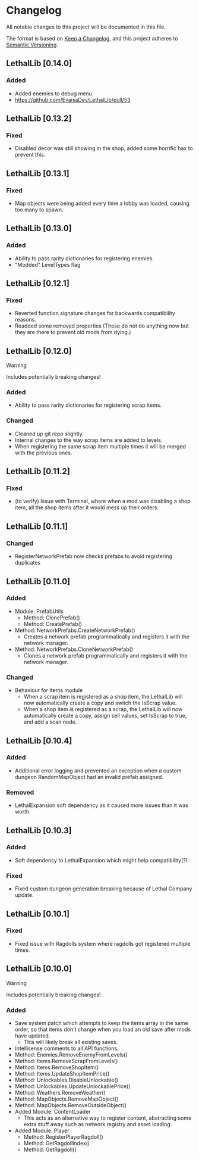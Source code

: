 # Changelog

All notable changes to this project will be documented in this file.

The format is based on [Keep a Changelog](https://keepachangelog.com/en/1.0.0/),
and this project adheres to [Semantic Versioning](https://semver.org/spec/v2.0.0.html).

## LethalLib [0.14.0]

### Added
- Added enemies to debug menu
 - https://github.com/EvaisaDev/LethalLib/pull/53

## LethalLib [0.13.2]

### Fixed
- Disabled decor was still showing in the shop, added some horrific hax to prevent this.

## LethalLib [0.13.1]

### Fixed
- Map objects were being added every time a lobby was loaded, causing too many to spawn.

## LethalLib [0.13.0]

### Added
- Ability to pass rarity dictionaries for registering enemies.  
- "Modded" LevelTypes flag  

## LethalLib [0.12.1]

### Fixed

- Reverted function signature changes for backwards compatibility reasons.
- Readded some removed properties (These do not do anything now but they are there to prevent old mods from dying.)

## LethalLib [0.12.0]

> [!WARNING]
> Includes potentially breaking changes!

### Added
- Ability to pass rarity dictionaries for registering scrap items.

### Changed
- Cleaned up git repo slightly.  
- Internal changes to the way scrap items are added to levels.  
- When registering the same scrap item multiple times it will be merged with the previous ones.  

## LethalLib [0.11.2]

### Fixed

- (to verify) Issue with Terminal, where when a mod was disabling a shop item,
  all the shop items after it would mess up their orders.

## LethalLib [0.11.1]

### Changed

- RegisterNetworkPrefab now checks prefabs to avoid registering duplicates

## LethalLib [0.11.0]

### Added

- Module: PrefabUtils
  - Method: ClonePrefab()
  - Method: CreatePrefab()
- Method: NetworkPrefabs.CreateNetworkPrefab()
  - Creates a network prefab programmatically and registers it with the network manager.
- Method: NetworkPrefabs.CloneNetworkPrefab()
  - Clones a network prefab programmatically and registers it with the network manager.

### Changed

- Behaviour for Items module
  - When a scrap item is registered as a shop item, the LethalLib
    will now automatically create a copy and switch the IsScrap value.
  - When a shop item is registered as a scrap, the LethalLib will now
    automatically create a copy, assign sell values, set IsScrap to true, and add a scan node.

## LethalLib [0.10.4]

### Added

- Additional error logging and prevented an exception when
  a custom dungeon RandomMapObject had an invalid prefab assigned.

### Removed

- LethalExpansion soft dependency as it caused more issues than it was worth.

## LethalLib [0.10.3]

### Added

- Soft dependency to LethalExpansion which might help compatibility(?)

### Fixed

- Fixed custom dungeon generation breaking because of Lethal Company update.

## LethalLib [0.10.1]

### Fixed

- Fixed issue with Ragdolls system where ragdolls got registered multiple times.

## LethalLib [0.10.0]

> [!WARNING]
> Includes potentially breaking changes!

### Added

- Save system patch which attempts to keep the items array in the same order,
  so that items don't change when you load an old save after mods have updated.
  - This will likely break all existing saves.
- Intellisense comments to all API functions.
- Method: Enemies.RemoveEnemyFromLevels()
- Method: Items.RemoveScrapFromLevels()
- Method: Items.RemoveShopItem()
- Method: Items.UpdateShopItemPrice()
- Method: Unlockables.DisableUnlockable()
- Method: Unlockables.UpdateUnlockablePrice()
- Method: Weathers.RemoveWeather()
- Method: MapObjects.RemoveMapObject()
- Method: MapObjects.RemoveOutsideObject()
- Added Module: ContentLoader
  - This acts as an alternative way to register content, abstracting
    some extra stuff away such as network registry and asset loading.
- Added Module: Player
  - Method: RegisterPlayerRagdoll()
  - Method: GetRagdollIndex()
  - Method: GetRagdoll()
